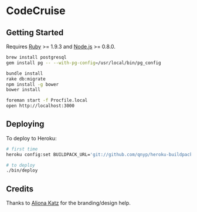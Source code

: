 # CodeCruise

## Getting Started

Requires [Ruby](http://www.ruby-lang.org/en/) >= 1.9.3 and [Node.js](http://nodejs.org/) >= 0.8.0.

```bash
brew install postgresql
gem install pg -- --with-pg-config=/usr/local/bin/pg_config

bundle install
rake db:migrate
npm install -g bower
bower install

foreman start -f Procfile.local
open http://localhost:3000
```

## Deploying

To deploy to Heroku:

```bash
# first time
heroku config:set BUILDPACK_URL='git://github.com/qnyp/heroku-buildpack-ruby-bower.git#run-bower'

# to deploy
./bin/deploy
```

## Credits

Thanks to [Aliona Katz](https://github.com/siberiancharm) for the branding/design help.
